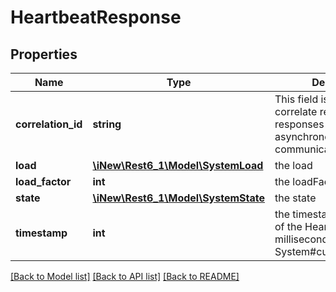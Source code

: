 # HeartbeatResponse

## Properties
Name | Type | Description | Notes
------------ | ------------- | ------------- | -------------
**correlation_id** | **string** | This field is used to correlate requests and responses in case of asynchronous communication via JMS | [optional] 
**load** | [**\iNew\Rest6_1\Model\SystemLoad**](SystemLoad.md) | the load | 
**load_factor** | **int** | the loadFactor | 
**state** | [**\iNew\Rest6_1\Model\SystemState**](SystemState.md) | the state | 
**timestamp** | **int** | the timestamp of creation of the HeartbeatRequest in milliseconds System#currentTimeMillis() | 

[[Back to Model list]](../README.md#documentation-for-models) [[Back to API list]](../README.md#documentation-for-api-endpoints) [[Back to README]](../README.md)


